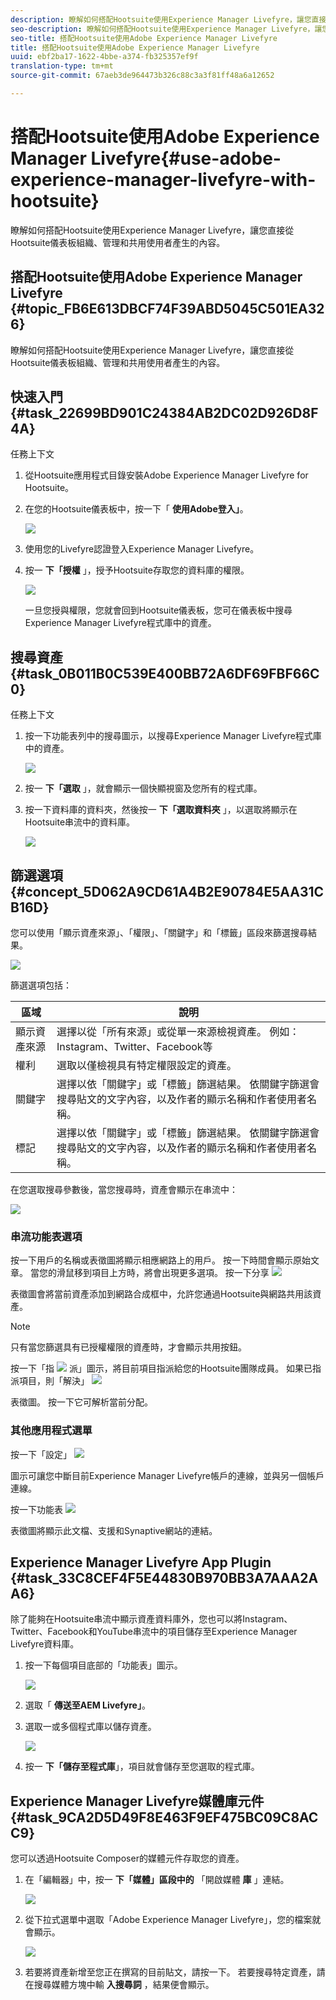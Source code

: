 ```yaml
---
description: 瞭解如何搭配Hootsuite使用Experience Manager Livefyre，讓您直接從Hootsuite儀表板組織、管理和共用使用者產生的內容。
seo-description: 瞭解如何搭配Hootsuite使用Experience Manager Livefyre，讓您直接從Hootsuite儀表板組織、管理和共用使用者產生的內容。
seo-title: 搭配Hootsuite使用Adobe Experience Manager Livefyre
title: 搭配Hootsuite使用Adobe Experience Manager Livefyre
uuid: ebf2ba17-1622-4bbe-a374-fb325357ef9f
translation-type: tm+mt
source-git-commit: 67aeb3de964473b326c88c3a3f81ff48a6a12652

---
```



# 搭配Hootsuite使用Adobe Experience Manager Livefyre{#use-adobe-experience-manager-livefyre-with-hootsuite}

瞭解如何搭配Hootsuite使用Experience Manager Livefyre，讓您直接從Hootsuite儀表板組織、管理和共用使用者產生的內容。

## 搭配Hootsuite使用Adobe Experience Manager Livefyre {#topic_FB6E613DBCF74F39ABD5045C501EA326}

瞭解如何搭配Hootsuite使用Experience Manager Livefyre，讓您直接從Hootsuite儀表板組織、管理和共用使用者產生的內容。

## 快速入門 {#task_22699BD901C24384AB2DC02D926D8F4A}

任務上下文

1. 從Hootsuite應用程式目錄安裝Adobe Experience Manager Livefyre for Hootsuite。

1. 在您的Hootsuite儀表板中，按一下「 **使用Adobe登入」**。

   ![](assets/hootsuite-login.png)

1. 使用您的Livefyre認證登入Experience Manager Livefyre。
1. 按一 **下「授權** 」，授予Hootsuite存取您的資料庫的權限。

   ![](assets/hootsuite-authorize.png)

   一旦您授與權限，您就會回到Hootsuite儀表板，您可在儀表板中搜尋Experience Manager Livefyre程式庫中的資產。

## 搜尋資產 {#task_0B011B0C539E400BB72A6DF69FBF66C0}

任務上下文

1. 按一下功能表列中的搜尋圖示，以搜尋Experience Manager Livefyre程式庫中的資產。

   ![](assets/hootsuite-search.png)

1. 按一 **下「選取** 」，就會顯示一個快顯視窗及您所有的程式庫。
1. 按一下資料庫的資料夾，然後按一 **下「選取資料夾** 」，以選取將顯示在Hootsuite串流中的資料庫。

   ![](assets/hootsuite-select.png)

## 篩選選項 {#concept_5D062A9CD61A4B2E90784E5AA31CB16D}

您可以使用「顯示資產來源」、「權限」、「關鍵字」和「標籤」區段來篩選搜尋結果。

![](assets/hootsuite-filters.png)

篩選選項包括：

| 區域 | 說明 |
|--- |--- |
| 顯示資產來源 | 選擇以從「所有來源」或從單一來源檢視資產。 例如：Instagram、Twitter、Facebook等 |
| 權利 | 選取以僅檢視具有特定權限設定的資產。 |
| 關鍵字 | 選擇以依「關鍵字」或「標籤」篩選結果。 依關鍵字篩選會搜尋貼文的文字內容，以及作者的顯示名稱和作者使用者名稱。 |
| 標記 | 選擇以依「關鍵字」或「標籤」篩選結果。 依關鍵字篩選會搜尋貼文的文字內容，以及作者的顯示名稱和作者使用者名稱。 |

在您選取搜尋參數後，當您搜尋時，資產會顯示在串流中：

![](assets/hootsuite-stream.png)

### 串流功能表選項

按一下用戶的名稱或表徵圖將顯示相應網路上的用戶。 按一下時間會顯示原始文章。 當您的滑鼠移到項目上方時，將會出現更多選項。 按一下分享 ![](assets/share.png)

表徵圖會將當前資產添加到網路合成框中，允許您通過Hootsuite與網路共用該資產。

>[!NOTE]
>
>只有當您篩選具有已授權權限的資產時，才會顯示共用按鈕。

按一下「指 ![](assets/assign.png) 派」圖示，將目前項目指派給您的Hootsuite團隊成員。 如果已指派項目，則「解決」 ![](assets/resolve.png)

表徵圖。 按一下它可解析當前分配。

### 其他應用程式選單

按一下「設定」 ![](assets/settings.png)

圖示可讓您中斷目前Experience Manager Livefyre帳戶的連線，並與另一個帳戶連線。

按一下功能表 ![](assets/menu.png)

表徵圖將顯示此文檔、支援和Synaptive網站的連結。

## Experience Manager Livefyre App Plugin {#task_33C8CEF4F5E44830B970BB3A7AAA2AA6}

除了能夠在Hootsuite串流中顯示資產資料庫外，您也可以將Instagram、Twitter、Facebook和YouTube串流中的項目儲存至Experience Manager Livefyre資料庫。

1. 按一下每個項目底部的「功能表」圖示。

   ![](assets/hootsuite-menu-icon.png)

1. 選取「 **傳送至AEM Livefyre」**。
1. 選取一或多個程式庫以儲存資產。

   ![](assets/hootsuite-save.png)

1. 按一 **下「儲存至程式庫**」，項目就會儲存至您選取的程式庫。

## Experience Manager Livefyre媒體庫元件 {#task_9CA2D5D49F8E463F9EF475BC09C8ACC9}

您可以透過Hootsuite Composer的媒體元件存取您的資產。

1. 在「編輯器」中，按一 **下「媒體」區段中的** 「開啟媒體 **庫** 」連結。

   ![](assets/hootsuite-open-media-library.png)

1. 從下拉式選單中選取「Adobe Experience Manager Livefyre」，您的檔案就會顯示。

   ![](assets/hootsuite-aem-files.png)

1. 若要將資產新增至您正在撰寫的目前貼文，請按一下。 若要搜尋特定資產，請在搜尋媒體方塊中輸 **入搜尋詞** ，結果便會顯示。
